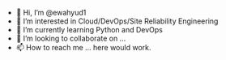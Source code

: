 - 👋 Hi, I’m @ewahyud1
- 👀 I’m interested in Cloud/DevOps/Site Reliability Engineering
- 🌱 I’m currently learning Python and DevOps
- 💞️ I’m looking to collaborate on ...
- 📫 How to reach me ... here would work.

<!---
ewahyud1/ewahyud1 is a ✨ special ✨ repository because its `README.md` (this file) appears on your GitHub profile.
You can click the Preview link to take a look at your changes.
--->

